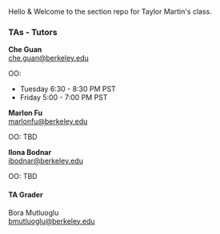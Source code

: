 
Hello & Welcome to the section repo for Taylor Martin's class.

### TAs - Tutors

**Che Guan**	
che.guan@berkeley.edu

OO: 
- Tuesday 6:30 - 8:30 PM PST
- Friday 5:00 - 7:00 PM PST

**Marlon Fu**	
marlonfu@berkeley.edu

OO: TBD

**Ilona Bodnar**	
ibodnar@berkeley.edu

OO: TBD

#### TA Grader 

Bora Mutluoglu	
bmutluoglu@berkeley.edu